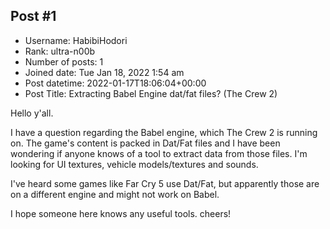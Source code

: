 ## Post #1
- Username: HabibiHodori
- Rank: ultra-n00b
- Number of posts: 1
- Joined date: Tue Jan 18, 2022 1:54 am
- Post datetime: 2022-01-17T18:06:04+00:00
- Post Title: Extracting Babel Engine dat/fat files? (The Crew 2)

Hello y'all.

I have a question regarding the Babel engine, which The Crew 2 is running on.
The game's content is packed in Dat/Fat files and I have been wondering if anyone knows of a tool to extract data from those files.
I'm looking for UI textures, vehicle models/textures and sounds.

I've heard some games like Far Cry 5 use Dat/Fat, but apparently those are on a different engine and might not work on Babel.

I hope someone here knows any useful tools.
cheers!
